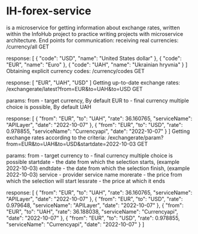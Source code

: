 # IH-forex-service
is a microservice for getting information about exchange rates, written within the InfoHub project to practice writing projects with microservice architecture.
End points for communication: receiving real currencies: /currency/all GET

response:
  [
    {
        "code": "USD",
        "name": "United States dollar"
    },
    {
        "code": "EUR",
        "name": "Euro"
    },
    {
        "code": "UAH",
        "name": "Ukrainian hryvnia"
    }
  ]
Obtaining explicit currency codes: /currency/codes GET

response:
  [
  "EUR",
  "UAH",
  "USD"
  ]
Getting up-to-date exchange rates: /exchangerate/latest?from=EUR&to=UAH&to=USD GET

params: 
  from - target currency, By default  EUR
  to - final currency multiple choice is possible, By default  UAH
  
  response:
    [
      {
          "from": "EUR",
          "to": "UAH",
          "rate": 36.160765,
          "serviceName": "APILayer",
          "date": "2022-10-07"
      },
      {
          "from": "EUR",
          "to": "USD",
          "rate": 0.978855,
          "serviceName": "Currencyapi",
          "date": "2022-10-07"
      }
   ]
Getting exchange rates according to the criteria: /exchangerate/param?from=EUR&to=UAH&to=USD&startdate=2022-10-03 GET

  params: 
    from - target currency
    to - final currency multiple choice is possible
    startdate - the date from which the selection starts, (example 2022-10-03)
    endtdate - the date from which the selection finish, (example 2022-10-03)
    service - provider service name 
    morerate - the price from which the selection will start
    lessrate - the price at which it ends
    
  response:
    [
      {
          "from": "EUR",
          "to": "UAH",
          "rate": 36.160765,
          "serviceName": "APILayer",
          "date": "2022-10-07"
      },
      {
          "from": "EUR",
          "to": "USD",
          "rate": 0.979648,
          "serviceName": "APILayer",
          "date": "2022-10-07"
      },
      {
          "from": "EUR",
          "to": "UAH",
          "rate": 36.188038,
          "serviceName": "Currencyapi",
          "date": "2022-10-07"
      },
      {
          "from": "EUR",
          "to": "USD",
          "rate": 0.978855,
          "serviceName": "Currencyapi",
          "date": "2022-10-07"
      }
    ]
